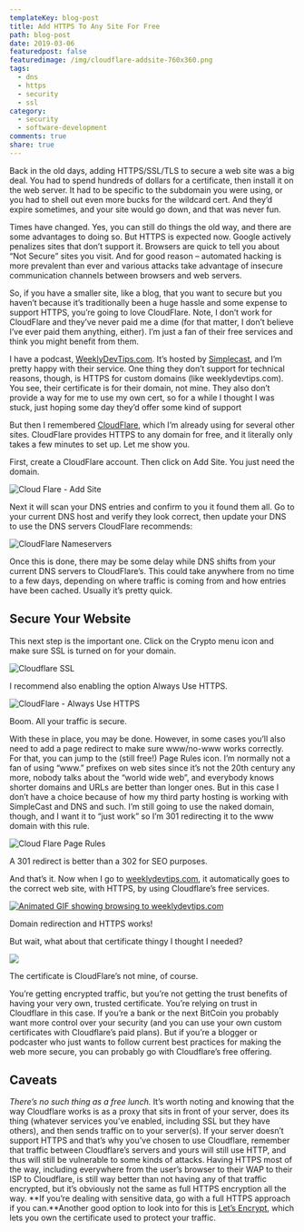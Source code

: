 ```yaml
---
templateKey: blog-post
title: Add HTTPS To Any Site For Free
path: blog-post
date: 2019-03-06
featuredpost: false
featuredimage: /img/cloudflare-addsite-760x360.png
tags:
  - dns
  - https
  - security
  - ssl
category:
  - security
  - software-development
comments: true
share: true
---
```

Back in the old days, adding HTTPS/SSL/TLS to secure a web site was a big deal. You had to spend hundreds of dollars for a certificate, then install it on the web server. It had to be specific to the subdomain you were using, or you had to shell out even more bucks for the wildcard cert. And they’d expire sometimes, and your site would go down, and that was never fun.

Times have changed. Yes, you can still do things the old way, and there are some advantages to doing so. But HTTPS is expected now. Google actively penalizes sites that don’t support it. Browsers are quick to tell you about “Not Secure” sites you visit. And for good reason – automated hacking is more prevalent than ever and various attacks take advantage of insecure communication channels between browsers and web servers.

So, if you have a smaller site, like a blog, that you want to secure but you haven’t because it’s traditionally been a huge hassle and some expense to support HTTPS, you’re going to love CloudFlare. Note, I don’t work for CloudFlare and they’ve never paid me a dime (for that matter, I don’t believe I’ve ever paid them anything, either). I’m just a fan of their free services and think you might benefit from them.

I have a podcast, [WeeklyDevTips.com](https://weeklydevtips.com/). It’s hosted by [Simplecast](https://simplecast.com/), and I’m pretty happy with their service. One thing they don’t support for technical reasons, though, is HTTPS for custom domains (like weeklydevtips.com). You see, their certificate is for their domain, not mine. They also don’t provide a way for me to use my own cert, so for a while I thought I was stuck, just hoping some day they’d offer some kind of support

But then I remembered [CloudFlare](https://www.cloudflare.com/), which I’m already using for several other sites. CloudFlare provides HTTPS to any domain for free, and it literally only takes a few minutes to set up. Let me show you.

First, create a CloudFlare account. Then click on Add Site. You just need the domain.

![Cloud Flare - Add Site](https://ardalis.com/wp-content/uploads/2019/03/cloudflare-addsite.png)

Next it will scan your DNS entries and confirm to you it found them all. Go to your current DNS host and verify they look correct, then update your DNS to use the DNS servers CloudFlare recommends:

![CloudFlare Nameservers](https://ardalis.com/wp-content/uploads/2019/03/cloudflare-nameservers.png)

Once this is done, there may be some delay while DNS shifts from your current DNS servers to CloudFlare’s. This could take anywhere from no time to a few days, depending on where traffic is coming from and how entries have been cached. Usually it’s pretty quick.

## Secure Your Website

This next step is the important one. Click on the Crypto menu icon and make sure SSL is turned on for your domain.

![Cloudflare SSL](https://ardalis.com/wp-content/uploads/2019/03/cloudflare-ssl.png)

I recommend also enabling the option Always Use HTTPS.

![CloudFlare - Always Use HTTPS](https://ardalis.com/wp-content/uploads/2019/03/cloudflare-always-https.png)

Boom. All your traffic is secure.

With these in place, you may be done. However, in some cases you’ll also need to add a page redirect to make sure www/no-www works correctly. For that, you can jump to the (still free!) Page Rules icon. I’m normally not a fan of using “www.” prefixes on web sites since it’s not the 20th century any more, nobody talks about the “world wide web”, and everybody knows shorter domains and URLs are better than longer ones. But in this case I don’t have a choice because of how my third party hosting is working with SimpleCast and DNS and such. I’m still going to use the naked domain, though, and I want it to “just work” so I’m 301 redirecting it to the www domain with this rule.

![Cloud Flare Page Rules](https://ardalis.com/wp-content/uploads/2019/03/cloudflare-pagerules.png)

A 301 redirect is better than a 302 for SEO purposes.

And that’s it. Now when I go to [weeklydevtips.com](https://weeklydevtips.com/), it automatically goes to the correct web site, with HTTPS, by using Cloudflare’s free services.

[![Animated GIF showing browsing to weeklydevtips.com](https://ardalis.com/wp-content/uploads/2019/03/weekly-dev-tips-https.gif)](https://weeklydevtips.com/)

Domain redirection and HTTPS works!

But wait, what about that certificate thingy I thought I needed?

![](https://ardalis.com/wp-content/uploads/2019/03/cloudflare-certificate.png)

The certificate is CloudFlare’s not mine, of course.

You’re getting encrypted traffic, but you’re not getting the trust benefits of having your very own, trusted certificate. You’re relying on trust in Cloudflare in this case. If you’re a bank or the next BitCoin you probably want more control over your security (and you can use your own custom certificates with Cloudflare’s paid plans). But if you’re a blogger or podcaster who just wants to follow current best practices for making the web more secure, you can probably go with Cloudflare’s free offering.

## Caveats

*There’s no such thing as a free lunch.* It’s worth noting and knowing that the way Cloudflare works is as a proxy that sits in front of your server, does its thing (whatever services you’ve enabled, including SSL but they have others), and then sends traffic on to your server(s). If your server doesn’t support HTTPS and that’s why you’ve chosen to use Cloudflare, remember that traffic between Cloudflare’s servers and yours will still use HTTP, and thus will still be vulnerable to some kinds of attacks. Having HTTPS most of the way, including everywhere from the user’s browser to their WAP to their ISP to Cloudflare, is still way better than not having any of that traffic encrypted, but it’s obviously not the same as full HTTPS encryption all the way. **If you’re dealing with sensitive data, go with a full HTTPS approach if you can.**Another good option to look into for this is [Let’s Encrypt](https://letsencrypt.org/), which lets you own the certificate used to protect your traffic.